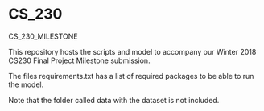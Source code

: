 # CS_230
CS_230_MILESTONE

This repository hosts the scripts and model to accompany our Winter 2018 CS230 Final Project Milestone submission.

The files requirements.txt has a list of required packages to be able to run the model.

Note that the folder called data with the dataset is not included. 
